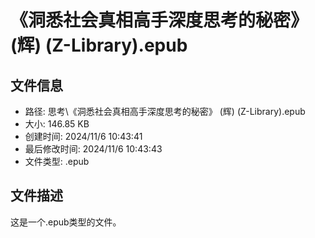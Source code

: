 ﻿# 《洞悉社会真相高手深度思考的秘密》 (辉) (Z-Library).epub

## 文件信息
- 路径: 思考\《洞悉社会真相高手深度思考的秘密》 (辉) (Z-Library).epub
- 大小: 146.85 KB
- 创建时间: 2024/11/6 10:43:41
- 最后修改时间: 2024/11/6 10:43:43
- 文件类型: .epub

## 文件描述
这是一个.epub类型的文件。

